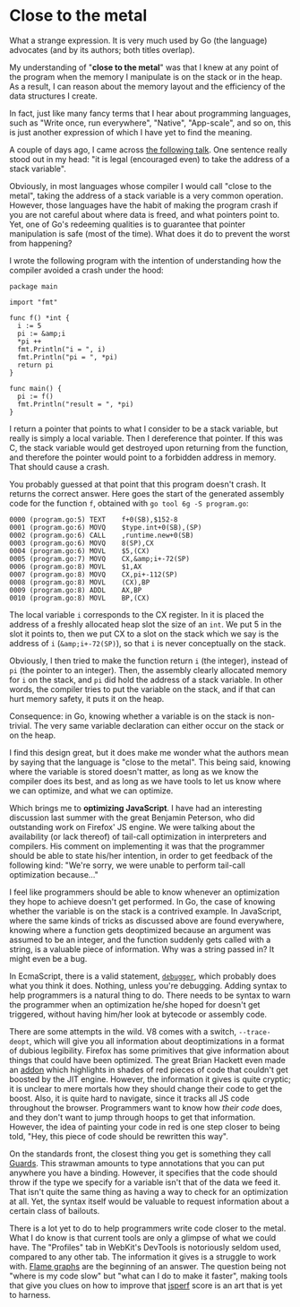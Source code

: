 # Close to the metal

What a strange expression. It is very much used by Go (the language) advocates (and by its authors; both titles overlap).

My understanding of "**close to the metal**" was that I knew at any point of the program when the memory I manipulate is on the stack or in the heap. As a result, I can reason about the memory layout and the efficiency of the data structures I create.

In fact, just like many fancy terms that I hear about programming languages, such as "Write once, run everywhere", "Native", "App-scale", and so on, this is just another expression of which I have yet to find the meaning.

A couple of days ago, I came across [the following talk](http://talks.golang.org/2012/splash.article). One sentence really stood out in my head: "it is legal (encouraged even) to take the address of a stack variable".

Obviously, in most languages whose compiler I would call "close to the metal", taking the address of a stack variable is a very common operation. However, those languages have the habit of making the program crash if you are not careful about where data is freed, and what pointers point to. Yet, one of Go's redeeming qualities is to guarantee that pointer manipulation is safe (most of the time). What does it do to prevent the worst from happening?

I wrote the following program with the intention of understanding how the compiler avoided a crash under the hood:

    package main
    
    import "fmt"
    
    func f() *int {
      i := 5
      pi := &amp;i
      *pi ++
      fmt.Println("i = ", i)
      fmt.Println("pi = ", *pi)
      return pi
    }
    
    func main() {
      pi := f()
      fmt.Println("result = ", *pi)
    }

I return a pointer that points to what I consider to be a stack variable, but really is simply a local variable. Then I dereference that pointer. If this was C, the stack variable would get destroyed upon returning from the function, and therefore the pointer would point to a forbidden address in memory. That should cause a crash.

You probably guessed at that point that this program doesn't crash. It returns the correct answer.
Here goes the start of the generated assembly code for the function `f`, obtained with `go tool 6g -S program.go`:

    0000 (program.go:5) TEXT    f+0(SB),$152-8
    0001 (program.go:6) MOVQ    $type.int+0(SB),(SP)
    0002 (program.go:6) CALL    ,runtime.new+0(SB)
    0003 (program.go:6) MOVQ    8(SP),CX
    0004 (program.go:6) MOVL    $5,(CX)
    0005 (program.go:7) MOVQ    CX,&amp;i+-72(SP)
    0006 (program.go:8) MOVL    $1,AX
    0007 (program.go:8) MOVQ    CX,pi+-112(SP)
    0008 (program.go:8) MOVL    (CX),BP
    0009 (program.go:8) ADDL    AX,BP
    0010 (program.go:8) MOVL    BP,(CX)

The local variable `i` corresponds to the CX register. In it is placed the address of a freshly allocated heap slot the size of an `int`. We put 5 in the slot it points to, then we put CX to a slot on the stack which we say is the address of `i` (`&amp;i+-72(SP)`), so that `i` is never conceptually on the stack.

Obviously, I then tried to make the function return `i` (the integer), instead of `pi` (the pointer to an integer). Then, the assembly clearly allocated memory for `i` on the stack, and `pi` did hold the address of a stack variable. In other words, the compiler tries to put the variable on the stack, and if that can hurt memory safety, it puts it on the heap.

Consequence: in Go, knowing whether a variable is on the stack is non-trivial. The very same variable declaration can either occur on the stack or on the heap.

I find this design great, but it does make me wonder what the authors mean by saying that the language is "close to the metal". This being said, knowing where the variable is stored doesn't matter, as long as we know the compiler does its best, and as long as we have tools to let us know where we can optimize, and what we can optimize.

Which brings me to **optimizing JavaScript**. I have had an interesting discussion last summer with the great Benjamin Peterson, who did outstanding work on Firefox' JS engine. We were talking about the availability (or lack thereof) of tail-call optimization in interpreters and compilers.
His comment on implementing it was that the programmer should be able to state his/her intention, in order to get feedback of the following kind: "We're sorry, we were unable to perform tail-call optimization because…"

I feel like programmers should be able to know whenever an optimization they hope to achieve doesn't get performed. In Go, the case of knowing whether the variable is on the stack is a contrived example. In JavaScript, where the same kinds of tricks as discussed above are found everywhere, knowing where a function gets deoptimized because an argument was assumed to be an integer, and the function suddenly gets called with a string, is a valuable piece of information. Why was a string passed in? It might even be a bug.

In EcmaScript, there is a valid statement, [`debugger`](http://es5.github.com/#x12.15), which probably does what you think it does. Nothing, unless you're debugging. Adding syntax to help programmers is a natural thing to do. There needs to be syntax to warn the programmer when an optimization he/she hoped for doesn't get triggered, without having him/her look at bytecode or assembly code.

There are some attempts in the wild. V8 comes with a switch, `--trace-deopt`, which will give you all information about deoptimizations in a format of dubious legibility. Firefox has some primitives that give information about things that could have been optimized. The great Brian Hackett even made an [addon](https://addons.mozilla.org/en-US/firefox/addon/jit-inspector/) which highlights in shades of red pieces of code that couldn't get boosted by the JIT engine. However, the information it gives is quite cryptic; it is unclear to mere mortals how they should change their code to get the boost. Also, it is quite hard to navigate, since it tracks all JS code throughout the browser. Programmers want to know how *their code* does, and they don't want to jump through hoops to get that information. However, the idea of painting your code in red is one step closer to being told, "Hey, this piece of code should be rewritten this way".

On the standards front, the closest thing you get is something they call [Guards](http://wiki.ecmascript.org/doku.php?id=strawman:guards). This strawman amounts to type annotations that you can put anywhere you have a binding. However, it specifies that the code should throw if the type we specify for a variable isn't that of the data we feed it. That isn't quite the same thing as having a way to check for an optimization at all. Yet, the syntax itself would be valuable to request information about a certain class of bailouts.

There is a lot yet to do to help programmers write code closer to the metal. What I do know is that current tools are only a glimpse of what we could have. The "Profiles" tab in WebKit's DevTools is notoriously seldom used, compared to any other tab. The information it gives is a struggle to work with. [Flame graphs](http://www.cs.brown.edu/~dap/agg-flamegraph.svg) are the beginning of an answer. The question being not "where is my code slow" but "what can I do to make it faster", making tools that give you clues on how to improve that [jsperf](http://jsperf.com/) score is an art that is yet to harness.
